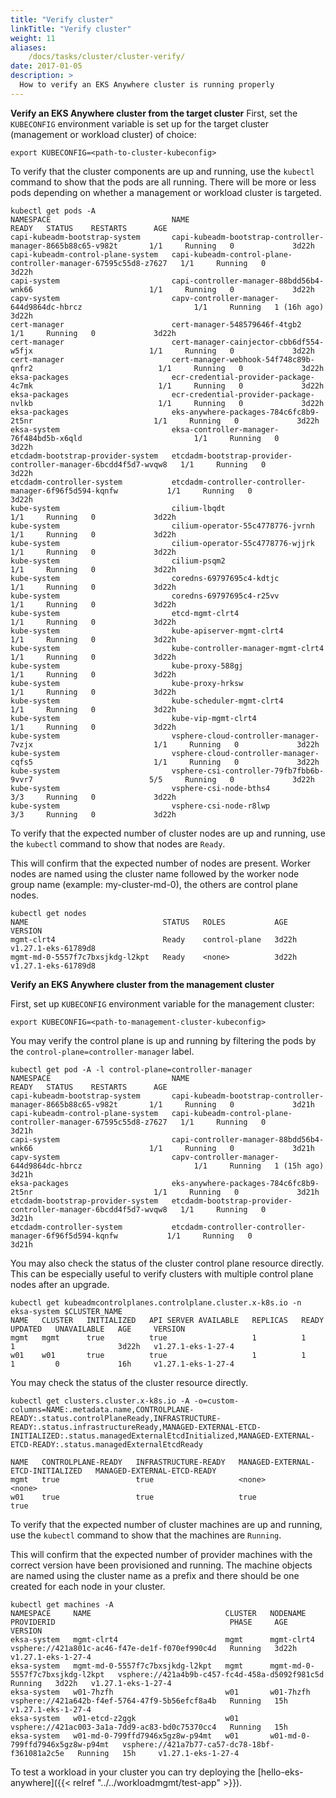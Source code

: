 ```yaml
---
title: "Verify cluster"
linkTitle: "Verify cluster"
weight: 11
aliases:
    /docs/tasks/cluster/cluster-verify/
date: 2017-01-05
description: >
  How to verify an EKS Anywhere cluster is running properly
---
```


**Verify an EKS Anywhere cluster from the target cluster**
First, set the `KUBECONFIG` environment variable is set up for the target cluster (management or workload cluster) of choice:

```
export KUBECONFIG=<path-to-cluster-kubeconfig>
```

To verify that the cluster components are up and running, use the `kubectl` command to show that the pods are all running.
There will be more or less pods depending on whether a management or workload cluster is targeted.

```
kubectl get pods -A
NAMESPACE                           NAME                                                             READY   STATUS    RESTARTS      AGE
capi-kubeadm-bootstrap-system       capi-kubeadm-bootstrap-controller-manager-8665b88c65-v982t       1/1     Running   0             3d22h
capi-kubeadm-control-plane-system   capi-kubeadm-control-plane-controller-manager-67595c55d8-z7627   1/1     Running   0             3d22h
capi-system                         capi-controller-manager-88bdd56b4-wnk66                          1/1     Running   0             3d22h
capv-system                         capv-controller-manager-644d9864dc-hbrcz                         1/1     Running   1 (16h ago)   3d22h
cert-manager                        cert-manager-548579646f-4tgb2                                    1/1     Running   0             3d22h
cert-manager                        cert-manager-cainjector-cbb6df554-w5fjx                          1/1     Running   0             3d22h
cert-manager                        cert-manager-webhook-54f748c89b-qnfr2                            1/1     Running   0             3d22h
eksa-packages                       ecr-credential-provider-package-4c7mk                            1/1     Running   0             3d22h
eksa-packages                       ecr-credential-provider-package-nvlkb                            1/1     Running   0             3d22h
eksa-packages                       eks-anywhere-packages-784c6fc8b9-2t5nr                           1/1     Running   0             3d22h
eksa-system                         eksa-controller-manager-76f484bd5b-x6qld                         1/1     Running   0             3d22h
etcdadm-bootstrap-provider-system   etcdadm-bootstrap-provider-controller-manager-6bcdd4f5d7-wvqw8   1/1     Running   0             3d22h
etcdadm-controller-system           etcdadm-controller-controller-manager-6f96f5d594-kqnfw           1/1     Running   0             3d22h
kube-system                         cilium-lbqdt                                                     1/1     Running   0             3d22h
kube-system                         cilium-operator-55c4778776-jvrnh                                 1/1     Running   0             3d22h
kube-system                         cilium-operator-55c4778776-wjjrk                                 1/1     Running   0             3d22h
kube-system                         cilium-psqm2                                                     1/1     Running   0             3d22h
kube-system                         coredns-69797695c4-kdtjc                                         1/1     Running   0             3d22h
kube-system                         coredns-69797695c4-r25vv                                         1/1     Running   0             3d22h
kube-system                         etcd-mgmt-clrt4                                                  1/1     Running   0             3d22h
kube-system                         kube-apiserver-mgmt-clrt4                                        1/1     Running   0             3d22h
kube-system                         kube-controller-manager-mgmt-clrt4                               1/1     Running   0             3d22h
kube-system                         kube-proxy-588gj                                                 1/1     Running   0             3d22h
kube-system                         kube-proxy-hrksw                                                 1/1     Running   0             3d22h
kube-system                         kube-scheduler-mgmt-clrt4                                        1/1     Running   0             3d22h
kube-system                         kube-vip-mgmt-clrt4                                              1/1     Running   0             3d22h
kube-system                         vsphere-cloud-controller-manager-7vzjx                           1/1     Running   0             3d22h
kube-system                         vsphere-cloud-controller-manager-cqfs5                           1/1     Running   0             3d22h
kube-system                         vsphere-csi-controller-79fb7fbb6b-9vvr7                          5/5     Running   0             3d22h
kube-system                         vsphere-csi-node-bths4                                           3/3     Running   0             3d22h
kube-system                         vsphere-csi-node-r8lwp                                           3/3     Running   0             3d22h
```

To verify that the expected number of cluster nodes are up and running, use the `kubectl` command to show that nodes are `Ready`.

This will confirm that the expected number of nodes are present.
Worker nodes are named using the cluster name followed by the worker node group name (example: my-cluster-md-0), the others are control plane nodes.

```
kubectl get nodes
NAME                              STATUS   ROLES           AGE   VERSION
mgmt-clrt4                        Ready    control-plane   3d22h   v1.27.1-eks-61789d8
mgmt-md-0-5557f7c7bxsjkdg-l2kpt   Ready    <none>          3d22h   v1.27.1-eks-61789d8
```

**Verify an EKS Anywhere cluster from the management cluster**

First, set up `KUBECONFIG` environment variable for the management cluster:
```
export KUBECONFIG=<path-to-management-cluster-kubeconfig>
```

You may verify the control plane is up and running by filtering the pods by the `control-plane=controller-manager` label.
```
kubectl get pod -A -l control-plane=controller-manager
NAMESPACE                           NAME                                                             READY   STATUS    RESTARTS      AGE
capi-kubeadm-bootstrap-system       capi-kubeadm-bootstrap-controller-manager-8665b88c65-v982t       1/1     Running   0             3d21h
capi-kubeadm-control-plane-system   capi-kubeadm-control-plane-controller-manager-67595c55d8-z7627   1/1     Running   0             3d21h
capi-system                         capi-controller-manager-88bdd56b4-wnk66                          1/1     Running   0             3d21h
capv-system                         capv-controller-manager-644d9864dc-hbrcz                         1/1     Running   1 (15h ago)   3d21h
eksa-packages                       eks-anywhere-packages-784c6fc8b9-2t5nr                           1/1     Running   0             3d21h
etcdadm-bootstrap-provider-system   etcdadm-bootstrap-provider-controller-manager-6bcdd4f5d7-wvqw8   1/1     Running   0             3d21h
etcdadm-controller-system           etcdadm-controller-controller-manager-6f96f5d594-kqnfw           1/1     Running   0             3d21h
```

You may also check the status of the cluster control plane resource directly. 
This can be especially useful to verify clusters with multiple control plane nodes after an upgrade.

```
kubectl get kubeadmcontrolplanes.controlplane.cluster.x-k8s.io -n eksa-system $CLUSTER_NAME
NAME   CLUSTER   INITIALIZED   API SERVER AVAILABLE   REPLICAS   READY   UPDATED   UNAVAILABLE   AGE     VERSION
mgmt   mgmt      true          true                   1          1       1                       3d22h   v1.27.1-eks-1-27-4
w01    w01       true          true                   1          1       1         0             16h     v1.27.1-eks-1-27-4
```

You may check the status of the cluster resource directly.
```
kubectl get clusters.cluster.x-k8s.io -A -o=custom-columns=NAME:.metadata.name,CONTROLPLANE-READY:.status.controlPlaneReady,INFRASTRUCTURE-READY:.status.infrastructureReady,MANAGED-EXTERNAL-ETCD-INITIALIZED:.status.managedExternalEtcdInitialized,MANAGED-EXTERNAL-ETCD-READY:.status.managedExternalEtcdReady

NAME   CONTROLPLANE-READY   INFRASTRUCTURE-READY   MANAGED-EXTERNAL-ETCD-INITIALIZED   MANAGED-EXTERNAL-ETCD-READY
mgmt   true                 true                   <none>                              <none>
w01    true                 true                   true                                true
```

To verify that the expected number of cluster machines are up and running, use the `kubectl` command to show that the machines are `Running`.

This will confirm that the expected number of provider machines with the correct version have been provisioned and running.
The machine objects are named using the cluster name as a prefix and there should be one created for each node in your cluster.

```
kubectl get machines -A
NAMESPACE     NAME                              CLUSTER   NODENAME                          PROVIDERID                                       PHASE     AGE     VERSION
eksa-system   mgmt-clrt4                        mgmt      mgmt-clrt4                        vsphere://421a801c-ac46-f47e-de1f-f070ef990c4d   Running   3d22h   v1.27.1-eks-1-27-4
eksa-system   mgmt-md-0-5557f7c7bxsjkdg-l2kpt   mgmt      mgmt-md-0-5557f7c7bxsjkdg-l2kpt   vsphere://421a4b9b-c457-fc4d-458a-d5092f981c5d   Running   3d22h   v1.27.1-eks-1-27-4
eksa-system   w01-7hzfh                         w01       w01-7hzfh                         vsphere://421a642b-f4ef-5764-47f9-5b56efcf8a4b   Running   15h     v1.27.1-eks-1-27-4
eksa-system   w01-etcd-z2ggk                    w01                                         vsphere://421ac003-3a1a-7dd9-ac83-bd0c75370cc4   Running   15h     
eksa-system   w01-md-0-799ffd7946x5gz8w-p94mt   w01       w01-md-0-799ffd7946x5gz8w-p94mt   vsphere://421a7b77-ca57-dc78-18bf-f361081a2c5e   Running   15h     v1.27.1-eks-1-27-4
```

To test a workload in your cluster you can try deploying the [hello-eks-anywhere]({{< relref "../../workloadmgmt/test-app" >}}).
